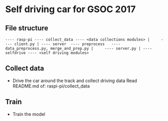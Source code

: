 # Self driving car for GSOC 2017

## File structure

`
  ---- rasp-pi ---- collect_data ---- <data collections modules>
         |     ---- client.py
         |
  ---- server  ---- preprocess   ---- data_preprocess.py, merge_and_prep.py
         |     ---- server.py
         |
  ---- selfdrive ---- <self driving modules>
`

## Collect data

  + Drive the car around the track and collect driving data
    Read README.md of: raspi-pi/collect_data

## Train

  + Train the model
